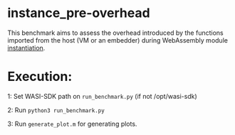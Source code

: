 # instance_pre-overhead

This benchmark aims to assess the overhead introduced by the functions imported from the host (VM or
an embedder) during WebAssembly module 
[instantiation](https://github.com/bytecodealliance/wasmtime/blob/47f2589d046f87517b26a6b373d767b31bc07a8b/crates/wasi-threads/src/lib.rs#L64).


# Execution:

1: Set WASI-SDK path on ```run_benchmark.py``` (if not /opt/wasi-sdk)

2: Run ```python3 run_benchmark.py```

3: Run ```generate_plot.m``` for generating plots.

